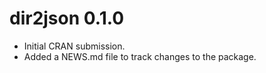 # dir2json 0.1.0

* Initial CRAN submission.
* Added a NEWS.md file to track changes to the package.
